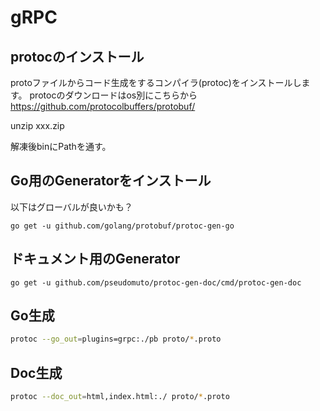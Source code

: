 # gRPC

## protocのインストール
protoファイルからコード生成をするコンパイラ(protoc)をインストールします。
protocのダウンロードはos別にこちらから
https://github.com/protocolbuffers/protobuf/

unzip xxx.zip

解凍後binにPathを通す。


## Go用のGeneratorをインストール
以下はグローバルが良いかも？
```
go get -u github.com/golang/protobuf/protoc-gen-go
```
## ドキュメント用のGenerator
```
go get -u github.com/pseudomuto/protoc-gen-doc/cmd/protoc-gen-doc
```


## Go生成
```bash
protoc --go_out=plugins=grpc:./pb proto/*.proto
```

## Doc生成
```bash
protoc --doc_out=html,index.html:./ proto/*.proto
```
